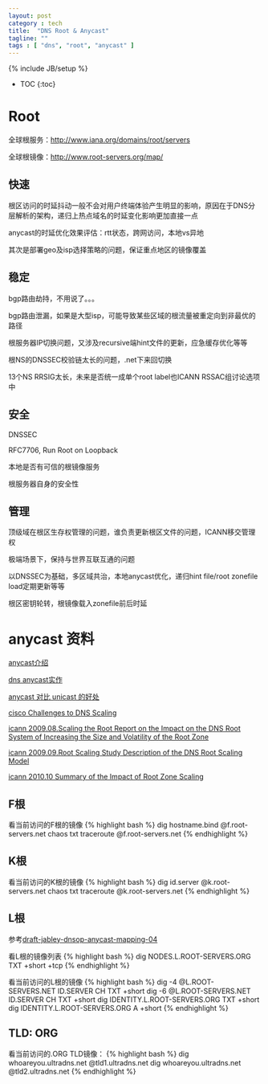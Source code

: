 ```yaml
---
layout: post
category : tech
title:  "DNS Root & Anycast"
tagline: ""
tags : [ "dns", "root", "anycast" ] 
---
```

{% include JB/setup %}

* TOC
{:toc}

# Root

全球根服务：http://www.iana.org/domains/root/servers

全球根镜像：http://www.root-servers.org/map/

## 快速

根区访问的时延抖动一般不会对用户终端体验产生明显的影响，原因在于DNS分层解析的架构，递归上热点域名的时延变化影响更加直接一点

anycast的时延优化效果评估：rtt状态，跨网访问，本地vs异地

其次是部署geo及isp选择策略的问题，保证重点地区的镜像覆盖

## 稳定

bgp路由劫持，不用说了。。。

bgp路由泄漏，如果是大型isp，可能导致某些区域的根流量被重定向到非最优的路径

根服务器IP切换问题，又涉及recursive端hint文件的更新，应急缓存优化等等

根NS的DNSSEC校验链太长的问题，.net下来回切换

13个NS RRSIG太长，未来是否统一成单个root label也ICANN RSSAC组讨论选项中

## 安全

DNSSEC

RFC7706, Run Root on Loopback

本地是否有可信的根镜像服务

根服务器自身的安全性

## 管理

顶级域在根区生存权管理的问题，谁负责更新根区文件的问题，ICANN移交管理权

极端场景下，保持与世界互联互通的问题

以DNSSEC为基础，多区域共治，本地anycast优化，递归hint file/root zonefile load定期更新等等

根区密钥轮转，根镜像载入zonefile前后时延

# anycast 资料
 
[anycast介绍](http://www.net.cmu.edu/pres/anycast/)

[dns anycast实作](http://netlinxinc.com/netlinx-blog/45-dns.html?layout=default)

[anycast 对比 unicast 的好处](http://communitydns.eu/Anycast.pdf)

[cisco Challenges to DNS Scaling](http://www.cisco.com/web/about/ac123/ac147/archived_issues/ipj_14-4/144_dns.html)

[icann 2009.08.Scaling the Root Report on the Impact on the DNS Root System of Increasing the Size and Volatility of the Root Zone](https://www.icann.org/en/system/files/files/root-scaling-study-report-31aug09-en.pdf)

[icann 2009.09.Root Scaling Study Description of the DNS Root Scaling Model](https://www.icann.org/en/system/files/files/root-scaling-model-description-29sep09-en.pdf)

[icann 2010.10 Summary of the Impact of Root Zone Scaling](https://www.icann.org/en/topics/new-gtlds/summary-of-impact-root-zone-scaling-06oct10-en.pdf)


## F根
看当前访问的F根的镜像
{% highlight bash %}
dig hostname.bind @f.root-servers.net chaos txt
traceroute @f.root-servers.net
{% endhighlight %}

## K根
看当前访问的K根的镜像
{% highlight bash %}
dig id.server @k.root-servers.net chaos txt
traceroute @k.root-servers.net
{% endhighlight %}

## L根
参考[draft-jabley-dnsop-anycast-mapping-04](http://tools.ietf.org/html/draft-jabley-dnsop-anycast-mapping-04)

看L根的镜像列表
{% highlight bash %}
dig NODES.L.ROOT-SERVERS.ORG TXT +short +tcp
{% endhighlight %}

看当前访问的L根的镜像 
{% highlight bash %}
dig -4 @L.ROOT-SERVERS.NET ID.SERVER CH TXT +short
dig -6 @L.ROOT-SERVERS.NET ID.SERVER CH TXT +short
dig IDENTITY.L.ROOT-SERVERS.ORG TXT +short 
dig IDENTITY.L.ROOT-SERVERS.ORG A +short
{% endhighlight %}

## TLD: ORG
看当前访问的.ORG TLD镜像：
{% highlight bash %}
dig whoareyou.ultradns.net @tld1.ultradns.net
dig whoareyou.ultradns.net @tld2.ultradns.net 
{% endhighlight %}
